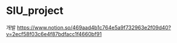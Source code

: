 # SIU_project

개발
https://www.notion.so/469aad4b1c764e5a9f732963e2f09d40?v=2ecf58f03c6e4f87bdfacc1f4660bf91
